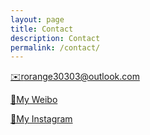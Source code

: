 ```yaml
---
layout: page
title: Contact
description: Contact
permalink: /contact/
---
```


<a href="mailto:xiaorui.yin@outlook.fr">✉️r</a><a href="mailto:rorange30303@outlook.com">orange30303@outlook.com</a>

<a href="https://www.weibo.com/rorange30303">🔗My Weibo</a>

<a href="https://www.instagram.com/rorange30303">🔗My Instagram</a>
